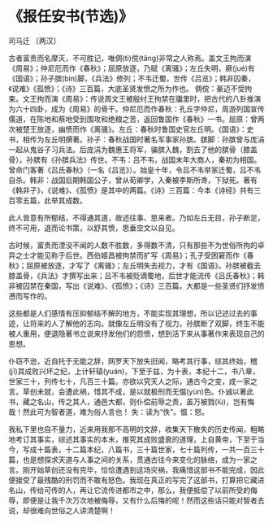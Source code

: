 <link href="../../css/style.css" rel="stylesheet" type="text/css" />

# 《报任安书(节选)》

<span class="r">司马迁 〔两汉〕

<div class="p">

古者富贵而名摩灭，不可胜记，唯倜(tì)傥(tǎng)非常之人称焉。盖文王拘而演《周易》；仲尼厄而作《春秋》；屈原放逐，乃赋《离骚》；左丘失明，厥(jué)有《国语》；孙子膑(bìn)脚，《兵法》修列；不韦迁蜀，世传《吕览》；韩非囚秦，《说难》《孤愤》；《诗》三百篇，大底圣贤发愤之所为作也。
<span class="comment">
倜傥：豪迈不受拘束。文王拘而演《周易》：传说周文王被殷纣王拘禁在牖里时，把古代的八卦推演为六十四卦，成为《周易》的骨干。仲尼厄而作春秋：孔丘字仲尼，周游列国宣传儒道，在陈地和蔡地受到围攻和绝粮之苦，返回鲁国作《春秋》一书。屈原：曾两次被楚王放逐，幽愤而作《离骚》。左丘：春秋时鲁国史官左丘明。《国语》：史书，相传为左丘明撰著。孙子：春秋战国时著名军事家孙膑。膑脚：孙膑曾与庞涓一起从鬼谷子习兵法。后庞涓为魏惠王将军，骗膑入魏，割去了他的膑骨（膝盖骨）。孙膑有《孙膑兵法》传世。不韦：吕不韦，战国末年大商人，秦初为相国。曾命门客著《吕氏春秋》（一名《吕览》）。始皇十年，令吕不韦举家迁蜀，吕不韦自杀。韩非：战国后期韩国公子，曾从荀卿学，入秦被李斯所谗，下狱死。著有《韩非子》，《说难》、《孤愤》是其中的两篇。《诗》三百篇：今本《诗经》共有三百零五篇，此举其成数。
</span>

此人皆意有所郁结，不得通其道，故述往事、思来者。乃如左丘无目，孙子断足，终不可用，退而论书策，以舒其愤，思垂空文以自见。

<div class="translation">

古时候，富贵而湮没不闻的人数不胜数，多得数不清，只有那些不为世俗所拘的卓异之士才能见称于后世。西伯姬昌被拘禁而扩写《周易》；孔子受困窘而作《春秋》；屈原被放逐，才写了《离骚》；左丘明失去视力，才有《国语》。孙膑被截去膝盖骨，《兵法》才撰写出来；吕不韦被贬谪蜀地，后世才能流传《吕氏春秋》；韩非被囚禁在秦国，写出《说难》、《孤愤》；《诗》三百篇，大都是一些圣贤们抒发愤懑而写作的。

这些都是人们感情有压抑郁结不解的地方，不能实现其理想，所以记述过去的事迹，让将来的人了解他的志向。就像左丘明没有了视力，孙膑断了双脚，终生不能被人重用，便退隐著书立说来抒发他们的怨愤，想到活下来从事著作来表现自己的思想。

</div>

仆窃不逊，近自托于无能之辞，网罗天下放失旧闻，略考其行事，综其终始，稽(jī)其成败兴坏之纪，上计轩辕(yuán)，下至于兹，为十表，本纪十二，书八章，世家三十，列传七十，凡百三十篇。亦欲以究天人之际，通古今之变，成一家之言。草创未就，会遭此祸，惜其不成，是以就极刑而无愠(yùn)色。仆诚以著此书，藏之名山，传之其人，通邑大都，则仆偿前辱之责，虽万被戮(lù)，岂有悔哉！然此可为智者道，难为俗人言也！
<span class="comment">
失：读为“佚”。愠：怒。
</span>

<div class="translation">

我私下里也自不量力，近来用我那不高明的文辞，收集天下散失的历史传闻，粗略地考订其事实，综述其事实的本末，推究其成败盛衰的道理，上自黄帝，下至于当今，写成十篇表，十二篇本纪，八篇书，三十篇世家，七十篇列传，一共一百三十篇，也是想探求天道与人事之间的关系，贯通古往今来变化的脉络，成为一家之言。刚开始草创还没有完毕，恰恰遭遇到这场灾祸，我痛惜这部书不能完成，因此便接受了最残酷的刑罚而不敢有怒色。我现在真正的写完了这部书，打算把它藏进名山，传给可传的人，再让它流传进都市之中，那么，我便抵偿了以前所受的侮辱，即便是让我千次万次地被侮辱，又有什么后悔的呢！然而这些话只能对智者去说，却很难向世俗之人讲清楚啊！

</div>
